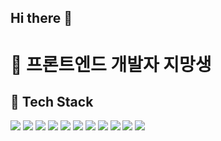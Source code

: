 ## Hi there 👋

# 🌱 프론트엔드 개발자 지망생

## 🚀 Tech Stack

<img src="https://img.shields.io/badge/-React-61DAFB?style=for-the-badge&logo=React&logoColor=black&logoSize=auto"> <img src="https://img.shields.io/badge/-JavaScript-F7DF1E?style=for-the-badge&logo=JavaScript&logoColor=black&logoSize=auto" /> <img src="https://img.shields.io/badge/-TypeScript-3178C6?style=for-the-badge&logo=TypeScript&logoColor=white&logoSize=auto" /> <img src="https://img.shields.io/badge/-Next.js-000000?style=for-the-badge&logo=Next.js&logoColor=white&logoSize=auto" /> <img src="https://img.shields.io/badge/-Tailwind%20CSS-06B6D4?style=for-the-badge&logo=Tailwind%20CSS&logoColor=white&logoSize=auto" /> <img src="https://img.shields.io/badge/-MySQL-4479A1?style=for-the-badge&logo=MySQL&logoColor=white&logoSize=auto" /> <img src="https://img.shields.io/badge/-Python-3776AB?style=for-the-badge&logo=Python&logoColor=white&logoSize=auto" /> <img src="https://img.shields.io/badge/-LangGraph-1C3C3C?style=for-the-badge&logo=LangGraph&logoColor=white&logoSize=auto" /> <img src="https://img.shields.io/badge/-ESLint-4B32C3?style=for-the-badge&logo=ESLint&logoColor=white&logoSize=auto" /> <img src="https://img.shields.io/badge/-Prettier-F7B93E?style=for-the-badge&logo=Prettier&logoColor=black&logoSize=auto" /> <img src="https://img.shields.io/badge/-Docker-2496ED?style=for-the-badge&logo=Docker&logoColor=white&logoSize=auto" />
